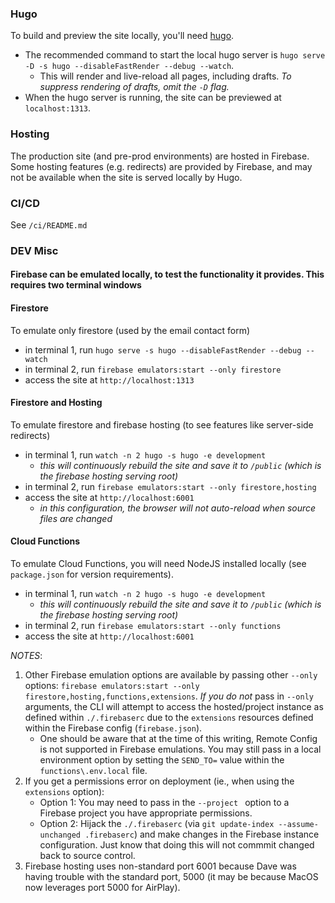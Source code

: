 ### Hugo
To build and preview the site locally, you'll need [hugo](https://gohugo.io/).

- The recommended command to start the local hugo server is `hugo serve -D -s hugo --disableFastRender --debug --watch`.
  - This will render and live-reload all pages, including drafts. _To suppress rendering of drafts, omit the `-D` flag._
- When the hugo server is running, the site can be previewed at `localhost:1313`.

### Hosting
The production site (and pre-prod environments) are hosted in Firebase. Some hosting features (e.g. redirects) are provided by Firebase, and may not be available when the site is served locally by Hugo.

### CI/CD
See `/ci/README.md`

### DEV Misc
#### Firebase can be emulated locally, to test the functionality it provides. This requires two terminal windows

#### **Firestore**
To emulate only firestore (used by the email contact form)
- in terminal 1, run `hugo serve -s hugo --disableFastRender --debug --watch`
- in terminal 2, run `firebase emulators:start --only firestore`
- access the site at `http://localhost:1313`

#### **Firestore and Hosting**
To emulate firestore and firebase hosting (to see features like server-side redirects)
  - in terminal 1, run `watch -n 2 hugo -s hugo -e development`
    - _this will continuously rebuild the site and save it to `/public` (which is the firebase hosting serving root)_
  - in terminal 2, run `firebase emulators:start --only firestore,hosting`
  - access the site at `http://localhost:6001`
    - _in this configuration, the browser will not auto-reload when source files are changed_

#### **Cloud Functions**
To emulate Cloud Functions, you will need NodeJS installed locally (see `package.json` for version requirements).
  - in terminal 1, run `watch -n 2 hugo -s hugo -e development`
    - _this will continuously rebuild the site and save it to `/public` (which is the firebase hosting serving root)_
  - in terminal 2, run `firebase emulators:start --only functions`
  - access the site at `http://localhost:6001`


_NOTES_:
1) Other Firebase emulation options are available by passing other `--only` options: `firebase emulators:start --only firestore,hosting,functions,extensions`.  _If you do not_ pass in `--only` arguments, the CLI will attempt to access the hosted/project instance as defined within `./.firebaserc` due to the `extensions` resources defined within the Firebase config (`firebase.json`).
    - One should be aware that at the time of this writing, Remote Config is not supported in Firebase emulations.  You may still pass in a local environment option by setting the `SEND_TO=` value within the `functions\.env.local` file.
2) If you get a permissions error on deployment (ie., when using the `extensions` option):
    - Option 1: You may need to pass in the `--project ` option to a Firebase project you have appropriate permissions.
    - Option 2: Hijack the `./.firebaserc` (via `git update-index --assume-unchanged .firebaserc`) and make changes in the Firebase instance configuration.  Just know that doing this will not commmit changed back to source control.
3) Firebase hosting uses non-standard port 6001 because Dave was having trouble with the standard port, 5000 (it may be because MacOS now leverages port 5000 for AirPlay).

